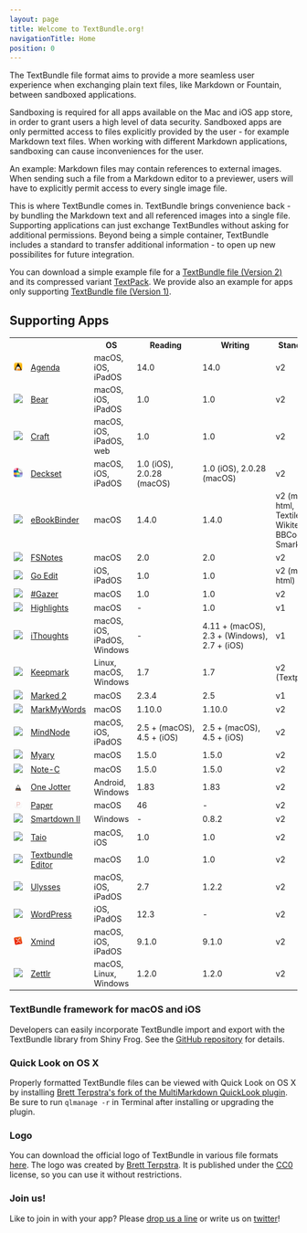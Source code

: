 ```yaml
---
layout: page
title: Welcome to TextBundle.org!
navigationTitle: Home
position: 0
---
```

The TextBundle file format aims to provide a more seamless user experience when exchanging plain text files, like Markdown or Fountain, between sandboxed applications.

Sandboxing is required for all apps available on the Mac and iOS app store, in order to grant users a high level of data security. Sandboxed apps are only permitted access to files explicitly provided by the user - for example Markdown text files. When working with different Markdown applications, sandboxing can cause inconveniences for the user.

An example: Markdown files may contain references to external images. When sending such a file from a Markdown editor to a previewer, users will have to explicitly permit access to every single image file.

This is where TextBundle comes in. TextBundle brings convenience back - by bundling the Markdown text and all referenced images into a single file. Supporting applications can just exchange TextBundles without asking for additional permissions. Beyond being a simple container, TextBundle includes a standard to transfer additional information - to open up new possibilites for future integration.

You can download a simple example file for a [TextBundle file (Version 2)][2] and its compressed variant [TextPack][3]. We provide also an example for apps only supporting [TextBundle file (Version 1)][1].

## Supporting Apps

<table class="apps">
    <tr>
        <th colspan='2'></th>
       <th>OS</th>
        <th class="appreading">Reading</th>
        <th class="appwriting">Writing</th>
        <th class="appstandard">Standard</th>
    </tr>
    <tr>
        <td class="appicon"><a href='https://agenda.com/'><img src='images/apps/agenda.png' /></a></td>
        <td class="appname"><a href='https://agenda.com/'>Agenda</a></td>
       <td class="appos">macOS, iOS, iPadOS</td>
        <td class="appreading">14.0</td>
        <td class="appwriting">14.0</td>
        <td class="appstandard">v2</td>
    </tr>
    <tr>
        <td class="appicon"><a href='https://bear-writer.com/'><img src='images/apps/bear.png' /></a></td>
        <td class="appname"><a href='https://bear-writer.com/'>Bear</a></td>
       <td class="appos">macOS, iOS, iPadOS</td>
        <td class="appreading">1.0</td>
        <td class="appwriting">1.0</td>
        <td class="appstandard">v2</td>
    </tr>
    <tr>
        <td class="appicon"><a href='https://craft.do/'><img src='images/apps/craft.png' /></a></td>
        <td class="appname"><a href='https://craft.do/'>Craft</a></td>
        <td class="appos">macOS, iOS, iPadOS, web</td>
        <td class="appreading">1.0</td>
        <td class="appwriting">1.0</td>
        <td class="appstandard">v2</td>
    </tr>
    <tr>
        <td class="appicon"><a href='https://www.deckset.com'><img src='images/apps/deckset.png' /></a></td>
        <td class="appname"><a href='https://www.deckset.com'>Deckset</a></td>
        <td class="appos">macOS, iOS, iPadOS</td>
        <td class="appreading">1.0 (iOS), 2.0.28 (macOS)</td>
        <td class="appwriting">1.0 (iOS), 2.0.28 (macOS)</td>
        <td class="appstandard">v2</td>
    </tr>
	<tr>
        <td class="appicon"><a href='https://xelaton.com/index.php?lang=en&rubrik=Applications--eBookBinder'><img src='images/apps/ebookbinder.png' /></a></td>
        <td class="appname"><a href='https://xelaton.com/index.php?lang=en&rubrik=Applications--eBookBinder'>eBookBinder</a></td>
       <td class="appos">macOS</td>
        <td class="appreading">1.4.0</td>
        <td class="appwriting">1.4.0</td>
        <td class="appstandard">v2 (md, html, Textile, Wikitext, BBCode, Smark)</td>
    </tr>
    <tr class="app">
        <td class="appicon"><a href='https://fsnot.es'><img src='images/apps/fsnotes.png' /></a></td>
        <td class="appname"><a href='https://fsnot.es'>FSNotes</a></td>
        <td class="appos">macOS</td>
        <td class="appreading">2.0</td>
        <td class="appwriting">2.0</td>
        <td class="appstandard">v2</td>
    </tr>
    <tr class="app">
        <td class="appicon"><a href='https://basilsalad.com/ios/go-edit/'><img src='images/apps/goedit.png' /></a></td>
        <td class="appname"><a href='https://basilsalad.com/ios/go-edit/'>Go Edit</a></td>
        <td class="appos">iOS, iPadOS</td>
        <td class="appreading">1.0</td>
        <td class="appwriting">1.0</td>
		<td class="appstandard">v2 (md, html)</td>		
    </tr>
    <tr class="app">
        <td class="appicon"><a href='https://xelaton.com/index.php?lang=en&rubrik=Applications--HashGazer'><img src='images/apps/hashgazer.png' /></a></td>
        <td class="appname"><a href='https://xelaton.com/index.php?lang=en&rubrik=Applications--HashGazer'>#Gazer</a></td>
       <td class="appos">macOS</td>
        <td class="appreading">1.0</td>
        <td class="appwriting">1.0</td>
        <td class="appstandard">v2</td>     
    </tr>
    <tr class="app">
        <td class="appicon"><a href='https://www.highlightsapp.net'><img src='images/apps/highlights.png' /></a></td>
        <td class="appname"><a href='https://www.highlightsapp.net'>Highlights</a></td>
       <td class="appos">macOS</td>
        <td class="appreading">-</td>
        <td class="appwriting">1.0</td>
        <td class="appstandard">v1</td>     
    </tr>
    <tr class="app">
        <td class="appicon"><a href='https://www.toketaware.com/'><img src='images/apps/ithoughts.png' /></a></td>
        <td class="appname"><a href='https://www.toketaware.com/'>iThoughts</a></td>
       <td class="appos">macOS, iOS, iPadOS, Windows</td>
        <td class="appreading">-</td>
        <td class="appwriting">4.11&nbsp;+&nbsp;(macOS), 2.3&nbsp;+&nbsp;(Windows), 2.7&nbsp;+&nbsp;(iOS)</td>
		<td class="appstandard">v1</td>		
    </tr>
    <tr class="app">
        <td class="appicon"><a href='https://keepmark.io/'><img src='images/apps/keepmark.png' /></a></td>
        <td class="appname"><a href='https://keepmark.io/'>Keepmark</a></td>
       <td class="appos">Linux, macOS, Windows</td>
        <td class="appreading">1.7</td>
        <td class="appwriting">1.7</td>
        <td class="appstandard">v2 (Textpack)</td>     
    </tr>
    <tr>
        <td class="appicon"><a href='https://www.marked2app.com'><img src='images/apps/marked2.png' /></a></td>
        <td class="appname"><a href='https://www.marked2app.com'>Marked 2</a></td>
       <td class="appos">macOS</td>
        <td class="appreading">2.3.4</td>
        <td class="appwriting">2.5</td>
        <td class="appstandard">v1</td>
    </tr>
    <tr>
        <td class="appicon"><a href='https://xelaton.com/index.php?lang=en&rubrik=Applications--MarkMyWords'><img src='images/apps/markmywords.png' /></a></td>
        <td class="appname"><a href='https://xelaton.com/index.php?lang=en&rubrik=Applications--MarkMyWords'>MarkMyWords</a></td>
        <td class="appos">macOS</td>
        <td class="appreading">1.10.0</td>
        <td class="appwriting">1.10.0</td>
        <td class="appstandard">v2</td>
    </tr>	
    <tr>
        <td class="appicon"><a href='https://www.mindnode.com'><img src='images/apps/mindnode.png' /></a></td>
        <td class="appname"><a href='https://www.mindnode.com'>MindNode</a></td>
       <td class="appos">macOS, iOS, iPadOS</td>
        <td class="appreading">2.5&nbsp;+&nbsp;(macOS), 4.5&nbsp;+&nbsp;(iOS)</td>
        <td class="appwriting">2.5&nbsp;+&nbsp;(macOS), 4.5&nbsp;+&nbsp;(iOS)</td>
        <td class="appstandard">v2</td>
    </tr>
    <tr class="app">
        <td class="appicon"><a href='https://xelaton.com/index.php?lang=en&rubrik=Applications--Myary'><img src='images/apps/myary.png' /></a></td>
        <td class="appname"><a href='https://xelaton.com/index.php?lang=en&rubrik=Applications--Myary'>Myary</a></td>
        <td class="appos">macOS</td>
        <td class="appreading">1.5.0</td>
        <td class="appwriting">1.5.0</td>
		<td class="appstandard">v2</td>		
    </tr>
    <tr class="app">
        <td class="appicon"><a href='https://xelaton.com/index.php?lang=en&rubrik=Applications--Note-C'><img src='images/apps/note-c.png' /></a></td>
        <td class="appname"><a href='https://xelaton.com/index.php?lang=en&rubrik=Applications--Note-C'>Note-C</a></td>
        <td class="appos">macOS</td>
        <td class="appreading">1.5.0</td>
        <td class="appwriting">1.5.0</td>
		<td class="appstandard">v2</td>		
    </tr>
    <tr>
        <td class="appicon"><a href='https://onejotter.com'><img src='images/apps/onejotter.png' /></a></td>
        <td class="appname"><a href='https://onejotter.com'>One Jotter</a></td>
        <td class="appos">Android, Windows</td>
        <td class="appreading">1.83</td>
        <td class="appwriting">1.83</td>
        <td class="appstandard">v2</td>
    </tr>
    <tr class="app">
        <td class="appicon"><a href='https://papereditor.app'><img src='images/apps/paper.png' /></a></td>
        <td class="appname"><a href='https://papereditor.app'>Paper</a></td>
        <td class="appos">macOS</td>
        <td class="appreading">46</td>
        <td class="appwriting">-</td>
        <td class="appstandard">v2</td>     
    </tr>    
    <tr class="app">
        <td class="appicon"><a href='https://www.aflava.com'><img src='images/apps/smartdown.png' /></a></td>
        <td class="appname"><a href='https://www.aflava.com'>Smartdown II</a></td>
       <td class="appos">Windows</td>
        <td class="appreading">-</td>
        <td class="appwriting">0.8.2</td>
		<td class="appstandard">v2</td>		
    </tr>
    <tr class="app">
        <td class="appicon"><a href='https://taio.app'><img src='images/apps/taio.png' /></a></td>
        <td class="appname"><a href='https://taio.app'>Taio</a></td>
       <td class="appos">macOS, iOS</td>
        <td class="appreading">1.0</td>
        <td class="appwriting">1.0</td>
        <td class="appstandard">v2</td>     
    </tr>   
    <tr class="app">
        <td class="appicon"><a href='https://xelaton.com/index.php?lang=en&rubrik=Applications--Textbundle%20Editor'><img src='images/apps/textbundle-editor.png' /></a></td>
        <td class="appname"><a href='https://xelaton.com/index.php?lang=en&rubrik=Applications--Textbundle%20Editor'>Textbundle Editor</a></td>
       <td class="appos">macOS</td>
        <td class="appreading">1.0</td>
        <td class="appwriting">1.0</td>
        <td class="appstandard">v2</td>     
    </tr>	
    <tr class="app">
        <td class="appicon"><a href='https://www.ulysses.app'><img src='images/apps/ulysses.png' /></a></td>
        <td class="appname"><a href='https://www.ulysses.app'>Ulysses</a></td>
       <td class="appos">macOS, iOS, iPadOS</td>
        <td class="appreading">2.7</td>
        <td class="appwriting">1.2.2</td>
        <td class="appstandard">v2</td>     
    </tr>
    <tr class="app">
        <td class="appicon"><a href='https://apps.wordpress.com/mobile/'><img src='images/apps/wordpress.png' /></a></td>
        <td class="appname"><a href='https://apps.wordpress.com/mobile/'>WordPress</a></td>
       <td class="appos">iOS, iPadOS</td>
        <td class="appreading">12.3</td>
        <td class="appwriting">-</td>
        <td class="appstandard">v2</td>     
    </tr>
    <tr class="app">
        <td class="appicon"><a href='https://www.xmind.app/'><img src='images/apps/xmind.png' /></a></td>
        <td class="appname"><a href='https://www.xmind.app/'>Xmind</a></td>
       <td class="appos">macOS, iOS, iPadOS</td>
        <td class="appreading">9.1.0</td>
        <td class="appwriting">9.1.0</td>
        <td class="appstandard">v2</td>     
    </tr>
    <tr class="app">
        <td class="appicon"><a href='https://www.zettlr.com/'><img src='images/apps/zettlr.png' /></a></td>
        <td class="appname"><a href='https://www.zettlr.com/'>Zettlr</a></td>
       <td class="appos">macOS, Linux, Windows</td>
        <td class="appreading">1.2.0</td>
        <td class="appwriting">1.2.0</td>
        <td class="appstandard">v2</td>     
    </tr>
</table>

### TextBundle framework for macOS and iOS

Developers can easily incorporate TextBundle import and export with the TextBundle library from Shiny Frog. See the [GitHub repository](https://github.com/shinyfrog/TextBundle) for details.


### Quick Look on OS X
Properly formatted TextBundle files can be viewed with Quick Look on OS X by installing [Brett Terpstra's fork of the MultiMarkdown QuickLook plugin][6]. Be sure to run `qlmanage -r` in Terminal after installing or upgrading the plugin.


### Logo
You can download the official logo of TextBundle in various file formats [here](downloads/textbundle-logo.zip). The logo was created by [Brett Terpstra][7]. It is published under the [CC0](https://creativecommons.org/publicdomain/zero/1.0/) license, so you can use it without restrictions.


### Join us!
Like to join in with your app? Please [drop us a line][4] or write us on [twitter][5]!

[1]:    /downloads/example-bundle-v1.zip
[2]:    /downloads/example-bundle-v2.zip
[3]:    /downloads/example.textpack
[4]:    mailto:info@textbundle.org
[5]:    https://twitter.com/txtbndl
[6]:    https://brettterpstra.com/2015/06/03/mmd-quicklook-1-dot-2-with-textbundle-support/
[7]:	https://brettterpstra.com/

